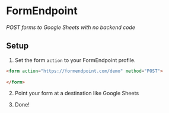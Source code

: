 # FormEndpoint

*POST forms to Google Sheets with no backend code*

## Setup

1. Set the form `action` to your FormEndpoint profile.

```html
<form action="https://formendpoint.com/demo" method="POST">
    
</form>
```

2. Point your form at a destination like Google Sheets

3. Done!
